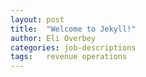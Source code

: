 ```yaml
---
layout: post
title:  "Welcome to Jekyll!"
author: Eli Overbey
categories: job-descriptions
tags:	revenue operations
---
```


